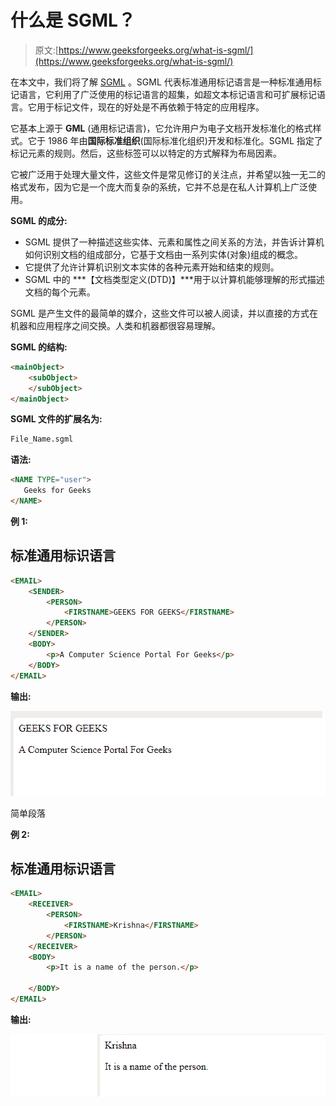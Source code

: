 # 什么是 SGML？

> 原文:[https://www.geeksforgeeks.org/what-is-sgml/](https://www.geeksforgeeks.org/what-is-sgml/)

在本文中，我们将了解 [SGML](https://www.geeksforgeeks.org/?p=396587) 。SGML 代表标准通用标记语言是一种标准通用标记语言，它利用了广泛使用的标记语言的超集，如超文本标记语言和可扩展标记语言。它用于标记文件，现在的好处是不再依赖于特定的应用程序。

它基本上源于 **GML** (通用标记语言)，它允许用户为电子文档开发标准化的格式样式。它于 1986 年由**国际标准组织**(国际标准化组织)开发和标准化。SGML 指定了标记元素的规则。然后，这些标签可以以特定的方式解释为布局因素。

它被广泛用于处理大量文件，这些文件是常见修订的关注点，并希望以独一无二的格式发布，因为它是一个庞大而复杂的系统，它并不总是在私人计算机上广泛使用。

**SGML 的成分:**

*   SGML 提供了一种描述这些实体、元素和属性之间关系的方法，并告诉计算机如何识别文档的组成部分，它基于文档由一系列实体(对象)组成的概念。
*   它提供了允许计算机识别文本实体的各种元素开始和结束的规则。
*   SGML 中的 ***【文档类型定义(DTD)】***用于以计算机能够理解的形式描述文档的每个元素。

SGML 是产生文件的最简单的媒介，这些文件可以被人阅读，并以直接的方式在机器和应用程序之间交换。人类和机器都很容易理解。

**SGML 的结构:**

```html
<mainObject> 
    <subObject>  
    </subObject>
</mainObject> 
```

**SGML 文件的扩展名为:**

```html
File_Name.sgml
```

**语法:**

```html
<NAME TYPE="user">
   Geeks for Geeks
</NAME>
```

**例 1:**

## 标准通用标识语言

```html
<EMAIL>
    <SENDER>
        <PERSON>
            <FIRSTNAME>GEEKS FOR GEEKS</FIRSTNAME>     
        </PERSON>
    </SENDER>
    <BODY>        
        <p>A Computer Science Portal For Geeks</p>
    </BODY>
</EMAIL>
```

**输出:**

![](img/9a311a0d973fd5fda03bccb35c12a638.png)

简单段落

**例 2:**

## 标准通用标识语言

```html
<EMAIL>
    <RECEIVER>
        <PERSON>
            <FIRSTNAME>Krishna</FIRSTNAME>     
        </PERSON>
    </RECEIVER>
    <BODY>        
        <p>It is a name of the person.</p>

    </BODY>
</EMAIL>
```

**输出:**

![](img/50d3eef99977a2bcf24106e2e65d9861.png)